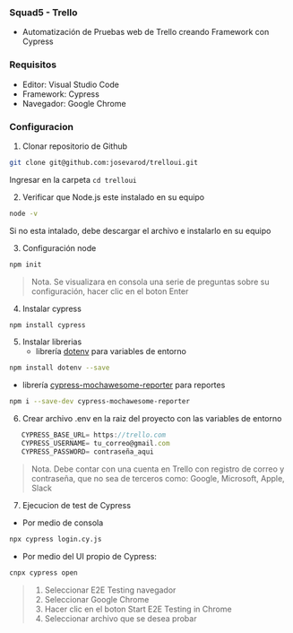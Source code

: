 ### Squad5 - Trello

- Automatización de Pruebas web de Trello creando Framework con Cypress

### Requisitos

- Editor: Visual Studio Code
- Framework: Cypress
- Navegador: Google Chrome

### Configuracion
1. Clonar repositorio de Github
```bash
git clone git@github.com:josevarod/trelloui.git
```
Ingresar en la carpeta `cd trelloui`

2. Verificar que Node.js este instalado en su equipo
```bash
node -v
```
Si no esta intalado, debe descargar el archivo e instalarlo en su equipo

3. Configuración node
```bash
npm init
```
>  Nota. Se visualizara en consola una serie de preguntas sobre su configuración, hacer clic en el boton Enter

4. Instalar cypress
```bash
npm install cypress
```

5. Instalar librerias
   - librería [dotenv](https://www.npmjs.com/package/dotenv "dotenv") para variables de entorno
 ```bash
 npm install dotenv --save
 ```
 - librería [cypress-mochawesome-reporter](https://www.npmjs.com/package/cypress-mochawesome-reporter#cypress-mochawesome-reporter "cypress-mochawesome-reporter") para reportes
 ```bash
 npm i --save-dev cypress-mochawesome-reporter
 ```
6. Crear archivo .env en la raiz del proyecto con las variables de entorno
```javascript
   CYPRESS_BASE_URL= https://trello.com
   CYPRESS_USERNAME= tu_correo@gmail.com
   CYPRESS_PASSWORD= contraseña_aqui
```
> Nota. Debe contar con una cuenta en Trello con registro de correo y contraseña, que no sea de terceros como: Google, Microsoft, Apple, Slack

7. Ejecucion de test de Cypress
- Por medio de consola
```bash
npx cypress login.cy.js
```
- Por medio del UI propio de Cypress:

```bash
cnpx cypress open
```
> 1. Seleccionar E2E Testing navegador
> 2. Seleccionar Google Chrome
> 3. Hacer clic en el boton Start E2E Testing in Chrome
> 4. Seleccionar archivo que se desea probar
